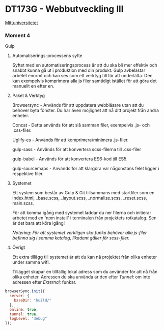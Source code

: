 # DT173G - Webbutveckling III

[Mittuniversitetet](https://www.miun.se/ "Mittuniversitetets Hemsida")

### Moment 4

Gulp

1.  Automatiserings-processens syfte

    Syftet med en automatiseringsprocess är att du ska bli mer effektiv och snabbt kunna gå ut i produktion med din produkt. Gulp avbelastar arbetet enormt och kan ses som ett verktyg till för att underlätta. Den kan exempelvis komprimera alla js filer samtidigt istället för att göra det manuellt en efter en.

2.  Paket & Verktyg

    Browsersync - Används för att uppdatera webbläsare utan att du behöver byta fönster. Du har även möjlighet att nå ditt projekt från andra enheter.

    Concat - Detta används för att slå samman filer, exempelvis .js- och .css-filer.

    Uglify-es - Används för att komprimera/minimera .js-filer.

    gulp-sass - Används för att konvertera scss-filerna till .css-filer
    
    gulp-babel - Används för att konvertera ES6-kod till ES5.
    
    gulp-sourcemaps - Används för att klargöra var någonstans felet ligger i respektive filer.

3.  Systemet

    Ett system som består av Gulp & Git tillsammans med startfiler som en index.html, _base.scss, _layout.scss, _normalize.scss, _reset.scss, main.scss.

    För att komma igång med systemet laddar du ner filerna och initierar arbetet med en 'npm install' i terminalen från projektets rotkatalog. Sen är det bara att köra igång!

    _Notering: För att systemet verkligen ska funka behöver alla js-filer befinna sig i samma katalog, likadant gäller för scss-filer._

4.  Övrigt

    Ett extra tillägg till systemet är att du kan nå projektet från olika enheter under samma wifi.

    Tillägget skapar en tillfällig lokal adress som du använder för att nå från olika enheter. Adressen du ska använda är den efter _Tunnel:_ om inte adressen efter _External:_ funkar.

```javascript
browserSync.init({
  server: {
    baseDir: "build/"
  },
  online: true,
  tunnel: true,
  logLevel: "debug"
});
```
